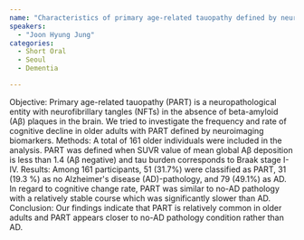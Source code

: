 ```yaml
---
name: "Characteristics of primary age-related tauopathy defined by neuroimaging biomarkers"
speakers:
  - "Joon Hyung Jung"
categories:
  - Short Oral
  - Seoul
  - Dementia

---
```


Objective: Primary age-related tauopathy (PART) is a neuropathological entity with neurofibrillary tangles (NFTs) in the absence of beta-amyloid (Aβ) plaques in the brain. We tried to investigate the frequency and rate of cognitive decline in older adults with PART defined by neuroimaging biomarkers.
Methods: A total of 161 older individuals were included in the analysis. PART was defined when SUVR value of mean global Aβ deposition is less than 1.4 (Aβ negative) and tau burden corresponds to Braak stage I-IV. 
Results: Among 161 participants, 51 (31.7%) were classified as PART, 31 (19.3 %) as no Alzheimer's disease (AD)-pathology, and 79 (49.1%) as AD. In regard to cognitive change rate, PART was similar to no-AD pathology with a relatively stable course which was significantly slower than AD. 
Conclusion: Our findings indicate that PART is relatively common in older adults and PART appears closer to no-AD pathology condition rather than AD.
